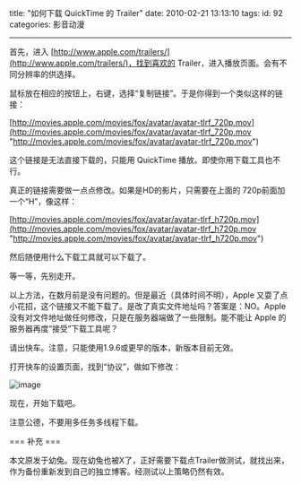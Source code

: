 title: "如何下载 QuickTime 的 Trailer"
date: 2010-02-21 13:13:10
tags:
id: 92
categories: 影音动漫
 
---

首先，进入 [http://www.apple.com/trailers/](http://www.apple.com/trailers/)，找到喜欢的 Trailer，进入播放页面。会有不同分辨率的供选择。

鼠标放在相应的按钮上，右键，选择“复制链接”。于是你得到一个类似这样的链接：

<!--more-->

[http://movies.apple.com/movies/fox/avatar/avatar-tlrf_720p.mov](http://movies.apple.com/movies/fox/avatar/avatar-tlrf_720p.mov "http://movies.apple.com/movies/fox/avatar/avatar-tlrf_720p.mov")

这个链接是无法直接下载的，只能用 QuickTime 播放。即使你用下载工具也不行。

真正的链接需要做一点点修改。如果是HD的影片，只需要在上面的 720p前面加一个“H”，像这样：

[http://movies.apple.com/movies/fox/avatar/avatar-tlrf_h720p.mov](http://movies.apple.com/movies/fox/avatar/avatar-tlrf_h720p.mov "http://movies.apple.com/movies/fox/avatar/avatar-tlrf_h720p.mov")

然后随便用什么下载工具就可以下载了。

等一等，先别走开。

以上方法，在数月前是没有问题的。但是最近（具体时间不明），Apple 又耍了点小花招，这个链接又不能下载了。是改了真实文件地址吗？答案是：NO。Apple没有对文件地址做任何修改，只是在服务器端做了一些限制。能不能让 Apple 的服务器再度“接受”下载工具呢？

请出快车。注意，只能使用1.9.6或更早的版本，新版本目前无效。

打开快车的设置页面，找到“协议”，做如下修改：

![image](http://catxn.u.qiniudn.com/images/quicktime_trailer.png-o) 

现在，开始下载吧。

注意公德，不要用多任务多线程下载。

=== 补充 ===

本文原发于幼兔。现在幼兔也被X了，正好需要下载点Trailer做测试，就找出来，作为备份重新发到自己的独立博客。经测试以上策略仍然有效。